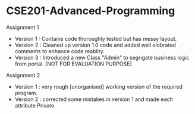 # CSE201-Advanced-Programming
Assignment 1
  - Version 1 : Contains code thoroughly tested but has messy layout.
  - Version 2 : Cleaned up version 1.0 code and added well elobrated comments to enhance code reablity. 
  - Version 3 : Introduced a new Class "Admin" to segrigate business logic from portal. [NOT FOR EVALUATION PURPOSE]

Assignment 2
  - Version 1 : very rough [unorganised] working version of the required program. 
  - Version 2 : corrected some mistakes in version 1 and made each attribute Private.
  

